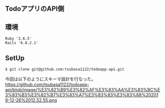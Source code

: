 ## TodoアプリのAPI側


## 環境
```
Ruby '2.6.5'
Rails '6.0.2.1'
```

## SetUp
```
$ git clone git@github.com:tsubasa1122/todoapp-api.git
```
今回は以下のようにスキーマ設計を行なった。
https://github.com/tsubasa1122/todoapp-api/blob/image/%E3%82%B9%E3%82%AF%E3%83%AA%E3%83%BC%E3%83%B3%E3%82%B7%E3%83%A7%E3%83%83%E3%83%88%202019-12-26%2012.52.55.png
